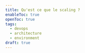 ```yaml
---
title: Qu'est ce que le scaling ?
enableToc: true
openToc: true
tags:
  - devops
  - architecture
  - environment
draft: true
---
```

